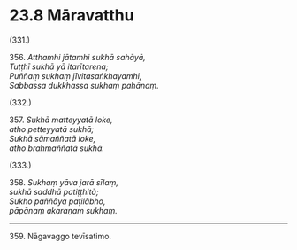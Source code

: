 # 23.8 Māravatthu

(331.)

356\. _Atthamhi jātamhi sukhā sahāyā,_  
_Tuṭṭhī sukhā yā itarītarena;_  
_Puññaṃ sukhaṃ jīvitasaṅkhayamhi,_  
_Sabbassa dukkhassa sukhaṃ pahānaṃ._  

(332.)

357\. _Sukhā matteyyatā loke,_  
_atho petteyyatā sukhā;_  
_Sukhā sāmaññatā loke,_  
_atho brahmaññatā sukhā._  

(333.)

358\. _Sukhaṃ yāva jarā sīlaṃ,_  
_sukhā saddhā patiṭṭhitā;_  
_Sukho paññāya paṭilābho,_  
_pāpānaṃ akaraṇaṃ sukhaṃ._  

---

359\. Nāgavaggo tevīsatimo.

